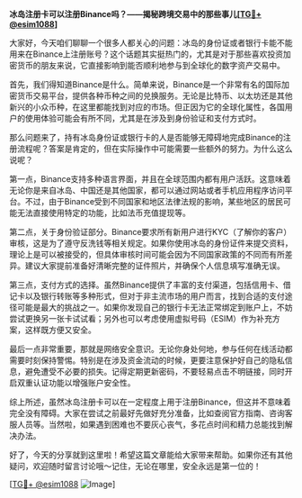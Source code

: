 **冰岛注册卡可以注册Binance吗？——揭秘跨境交易中的那些事儿[[TG💪+ @esim1088](https://t.me/s/esim1088)]**

大家好，今天咱们聊聊一个很多人都关心的问题：冰岛的身份证或者银行卡能不能用来在Binance上注册账号？这个话题其实挺热门的，尤其是对于那些喜欢投资加密货币的朋友来说，它直接影响到能否顺利地参与到全球化的数字资产交易中。

首先，我们得知道Binance是什么。简单来说，Binance是一个非常有名的国际加密货币交易平台，提供各种币种之间的兑换服务。无论是比特币、以太坊还是其他新兴的小众币种，在这里都能找到对应的市场。但正因为它的全球化属性，各国用户的使用体验可能会有所不同，尤其是在涉及到身份验证和支付方式时。

那么问题来了，持有冰岛身份证或银行卡的人是否能够无障碍地完成Binance的注册流程呢？答案是肯定的，但在实际操作中可能需要一些额外的努力。为什么这么说呢？

第一点，Binance支持多种语言界面，并且在全球范围内都有用户活跃。这意味着无论你是来自冰岛、中国还是其他国家，都可以通过网站或者手机应用程序访问平台。不过，由于Binance受到不同国家和地区法律法规的影响，某些地区的居民可能无法直接使用特定的功能，比如法币充值提现等。

第二点，关于身份验证部分。Binance要求所有新用户进行KYC（了解你的客户）审核，这是为了遵守反洗钱等相关规定。如果你使用冰岛的身份证件来提交资料，理论上是可以被接受的，但具体审核时间可能会因为不同国家政策的不同而有所差异。建议大家提前准备好清晰完整的证件照片，并确保个人信息填写准确无误。

第三点，支付方式的选择。虽然Binance提供了丰富的支付渠道，包括信用卡、借记卡以及银行转账等多种形式，但对于非主流市场的用户而言，找到合适的支付途径可能是最大的挑战之一。如果你发现自己的银行卡无法正常绑定到账户上，不妨尝试更换另一张卡试试看；另外也可以考虑使用虚拟号码（ESIM）作为补充方案，这样既方便又安全。

最后一点非常重要，那就是网络安全意识。无论你身处何地，参与任何在线活动都需要时刻保持警惕。特别是在涉及资金流动的时候，更要注意保护好自己的隐私信息，避免遭受不必要的损失。记得定期更新密码，不要轻易点击不明链接，同时开启双重认证功能以增强账户安全性。

综上所述，虽然冰岛注册卡可以在一定程度上用于注册Binance，但这并不意味着完全没有障碍。大家在尝试之前最好先做好充分准备，比如查阅官方指南、咨询客服人员等。当然啦，如果遇到困难也不要灰心丧气，多花点时间和精力总能找到解决办法。

好了，今天的分享就到这里啦！希望这篇文章能给大家带来帮助。如果你还有其他疑问，欢迎随时留言讨论哦～记住，无论在哪里，安全永远是第一位的！

[[TG💪+ @esim1088](https://t.me/s/esim1088) ![Image](https://i.postimg.cc/4NQfJmqS/Snipaste-2025-05-13-00-14-12.png)]